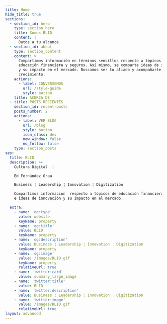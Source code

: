 ```yaml
---
title: Home
hide_title: true
sections:
  - section_id: hero
    type: section_hero
    title: Somos BLID
    content: |
      Datos a tu alcance
  - section_id: about
    type: section_content
    content: >
      Compartimos información en términos sencillos respecto a tópicos de
      educación financiera y seguros. Así mismo, se comparte ideas de innovación
      y su impacto en el mercado. Buscamos ser tu aliado y acompañarte en tu
      crecimiento.
    actions:
      - label: CONVERSEMOS
        url: /style-guide
        style: button
    title: ACERCA DE
  - title: POSTS RECIENTES
    section_id: recent-posts
    posts_number: 2
    actions:
      - label: VER BLOG
        url: /blog
        style: button
        icon_class: dev
        new_window: false
        no_follow: false
    type: section_posts
seo:
  title: BLID
  description: >+
    Cultura Digital  ¦ 

    Ed Fernández Grau           

    Business ¦ Leadership ¦ Innovation ¦ Digitization 

    Compartimos información  respecto a tópicos de educación financiera, seguros
    e ideas de innovación y su impacto en el mercado. 

  extra:
    - name: 'og:type'
      value: website
      keyName: property
    - name: 'og:title'
      value: BLID
      keyName: property
    - name: 'og:description'
      value: Business ¦ Leadership ¦ Innovation ¦ Digitization
      keyName: property
    - name: 'og:image'
      value: /images/BLID.gif
      keyName: property
      relativeUrl: true
    - name: 'twitter:card'
      value: summary_large_image
    - name: 'twitter:title'
      value: BLID
    - name: 'twitter:description'
      value: Business ¦ Leadership ¦ Innovation ¦ Digitization
    - name: 'twitter:image'
      value: /images/BLID.gif
      relativeUrl: true
layout: advanced
---
```

